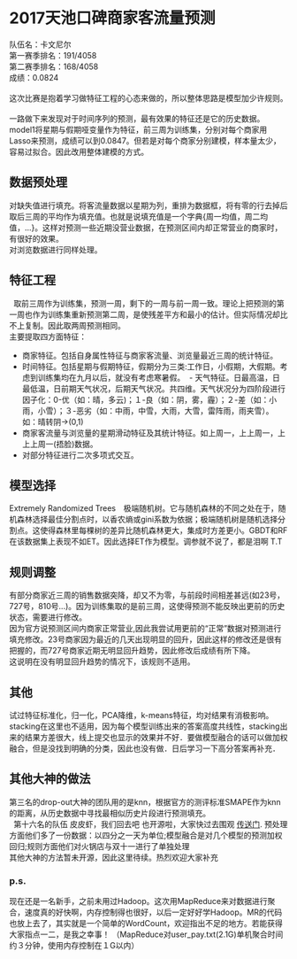 # 2017天池口碑商家客流量预测
队伍名：卡文尼尔<br>
第一赛季排名：191/4058<br>
第二赛季排名：168/4058<br>
成绩：0.0824<br>
<br>
   这次比赛是抱着学习做特征工程的心态来做的，所以整体思路是模型加少许规则。<br>
<br>
   一路做下来发现对于时间序列的预测，最有效果的特征还是它的历史数据。model1将星期与假期哑变量作为特征，前三周为训练集，分别对每个商家用Lasso来预测，成绩可以到0.0847。但若是对每个商家分别建模，样本量太少，容易过拟合。因此改用整体建模的方式。<br>

## 数据预处理<br>
   对缺失值进行填充。将客流量数据以星期为列，重排为数据框，将有零的行去掉后取后三周的平均作为填充值。也就是说填充值是一个字典{周一均值，周二均值，...}。这样对预测一些近期没营业数据，在预测区间内却正常营业的商家时，有很好的效果。<br>
对浏览数据进行同样处理。

## 特征工程<br>
   取前三周作为训练集，预测一周，剩下的一周与前一周一致。理论上把预测的第一周也作为训练集重新预测第二周，是使残差平方和最小的估计。但实际情况却比不上复制。因此取两周预测相同。<br>
主要提取四方面特征：
  - 商家特征。包括自身属性特征与商家客流量、浏览量最近三周的统计特征。
  - 时间特征。包括星期与假期特征，假期分为三类:工作日，小假期，大假期。考虑到训练集均在九月以后，就没有考虑寒暑假。
  - 天气特征。日最高温，日最低温，日前期天气状况，后期天气状况。共四维。天气状况分为四阶段进行因子化：0-优（如：晴，多云)；１-良（如：阴，雾，霾）；２-差（如：小雨，小雪）；３-恶劣（如：中雨，中雪，大雨，大雪，雷阵雨，雨夹雪）。如：晴转阴->(0,1)
  - 商家客流量与浏览量的星期滑动特征及其统计特征。如上周一，上上周一，上上上周一(捂脸)数据。
  -  对部分特征进行二次多项式交互。

## 模型选择<br>
   Extremely Randomized Trees　极端随机树。它与随机森林的不同之处在于，随机森林选择最佳分割点时，以香农熵或gini系数为依据；极端随机树是随机选择分割点。这使得森林里每棵树的差异比随机森林更大，集成时方差更小。GBDT和RF在该数据集上表现不如ET。因此选择ET作为模型。调参就不说了，都是泪啊 T.T<br>

## 规则调整<br>
   有部分商家近三周的销售数据突降，却又不为零，与前段时间相差甚远(如23号，727号，810号...)。因为训练集取的是前三周，这使得预测不能反映出更前的历史状态，需要进行修改。<br>
因为官方说预测区间内商家正常营业,因此我尝试用更前的“正常”数据对预测进行填充修改。23号商家因为最近的几天出现明显的回升，因此这样的修改还是很有把握的，而727号商家近期无明显回升趋势，因此修改后成绩有所下降。<br>
 这说明在没有明显回升趋势的情况下，该规则不适用。<br>

## 其他<br>
   试过特征标准化，归一化，PCA降维，k-means特征，均对结果有消极影响。<br>
   stacking在这里也不适用，因为每个模型训练出来的答案高度共线性，stacking出来的结果方差很大，线上提交也显示的效果并不好．要做模型融合的话可以做加权融合，但是没找到明确的分类，因此也没有做．日后学习一下高分答案再补充．<br>
   
## 其他大神的做法<br>
   第三名的drop-out大神的团队用的是knn，根据官方的测评标准SMAPE作为knn的距离，从历史数据中寻找最相似历史片段进行预测填充。<br>
   第十六名的队伍 皮皮虾，我们回去吧 也开源啦，大家快过去围观 [传送门](https://github.com/RogerMonkey/IJCAI_CUP_2017). 预处理方面他们多了一份数据：以四分之一天为单位;模型融合是对几个模型的预测加权回归;规则方面他们对火锅店与双十一进行了单独处理<br>
   其他大神的方法暂未开源，因此这里待续。热烈欢迎大家补充<br>
### p.s.<br>
   现在还是一名新手，之前未用过Hadoop。这次用MapReduce来对数据进行聚合，速度真的好快啊，内存控制得也很好，以后一定好好学Hadoop。MR的代码也放上去了，其实就是一个简单的WordCount，欢迎指出不足的地方。若能获得大家指点一二，是我之幸事！
（MapReduce对user_pay.txt(2.1G)单机聚合时间约３分钟，使用内存控制在１G以内）

